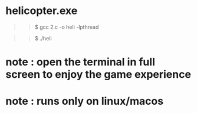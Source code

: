 # helicopter.exe

>>$ gcc 2.c -o heli -lpthread

>>$ ./heli

# note : open the terminal in full screen to enjoy the game experience
# note : runs only on linux/macos
